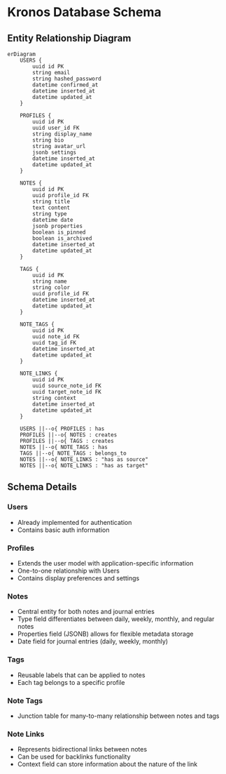 # Kronos Database Schema

## Entity Relationship Diagram

```mermaid
erDiagram
    USERS {
        uuid id PK
        string email
        string hashed_password
        datetime confirmed_at
        datetime inserted_at
        datetime updated_at
    }
    
    PROFILES {
        uuid id PK
        uuid user_id FK
        string display_name
        string bio
        string avatar_url
        jsonb settings
        datetime inserted_at
        datetime updated_at
    }
    
    NOTES {
        uuid id PK
        uuid profile_id FK
        string title
        text content
        string type
        datetime date
        jsonb properties
        boolean is_pinned
        boolean is_archived
        datetime inserted_at
        datetime updated_at
    }
    
    TAGS {
        uuid id PK
        string name
        string color
        uuid profile_id FK
        datetime inserted_at
        datetime updated_at
    }
    
    NOTE_TAGS {
        uuid id PK
        uuid note_id FK
        uuid tag_id FK
        datetime inserted_at
        datetime updated_at
    }
    
    NOTE_LINKS {
        uuid id PK
        uuid source_note_id FK
        uuid target_note_id FK
        string context
        datetime inserted_at
        datetime updated_at
    }
    
    USERS ||--o{ PROFILES : has
    PROFILES ||--o{ NOTES : creates
    PROFILES ||--o{ TAGS : creates
    NOTES ||--o{ NOTE_TAGS : has
    TAGS ||--o{ NOTE_TAGS : belongs_to
    NOTES ||--o{ NOTE_LINKS : "has as source"
    NOTES ||--o{ NOTE_LINKS : "has as target"
```

## Schema Details

### Users
- Already implemented for authentication
- Contains basic auth information

### Profiles
- Extends the user model with application-specific information
- One-to-one relationship with Users
- Contains display preferences and settings

### Notes
- Central entity for both notes and journal entries
- Type field differentiates between daily, weekly, monthly, and regular notes
- Properties field (JSONB) allows for flexible metadata storage
- Date field for journal entries (daily, weekly, monthly)

### Tags
- Reusable labels that can be applied to notes
- Each tag belongs to a specific profile

### Note Tags
- Junction table for many-to-many relationship between notes and tags

### Note Links
- Represents bidirectional links between notes
- Can be used for backlinks functionality
- Context field can store information about the nature of the link
